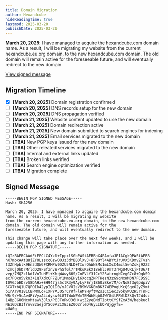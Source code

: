 ```yaml
---
title: Domain Migration
author: Hexandcube
hideReadingTime: true
lastmod: 2025-03-20
publishDate: 2025-03-20
---
```


**March 20, 2025**: I have managed to acquire the hexandcube.com domain name. As a result, I will be migrating my website
from the current hexandcube.eu.org domain, to the new hexandcube.com domain. The old domain will remain active for the 
foreseeable future, and will eventually redirect to the new domain. 

[View signed message](#signed-message)

## Migration Timeline

- [x] **[March 20, 2025]** Domain registration confirmed
- [ ] **[March 20, 2025]** DNS records setup for the new domain
- [ ] **[March 20, 2025]** DNS propagation verified
- [ ] **[March 21, 2025]** Website content updated to use the new domain
- [ ] **[March 21, 2025]** Domain redirection active
- [ ] **[March 21, 2025]** New domain submitted to search engines for indexing
- [ ] **[March 21, 2025]** Email services migrated to the new domain
- [ ] **[TBA]** New PGP keys issued for the new domain
- [ ] **[TBA]** Other releated services migrated to the new domain
- [ ] **[TBA]** Internal and external links updated
- [ ] **[TBA]** Broken links verified
- [ ] **[TBA]** Search engine optimization verified
- [ ] **[TBA]** Migration complete

## Signed Message

```plaintext
-----BEGIN PGP SIGNED MESSAGE-----
Hash: SHA256

March 20, 2025: I have managed to acquire the hexandcube.com domain name. As a result, I will be migrating my website
from the current hexandcube.eu.org domain, to the new hexandcube.com domain. The old domain will remain active for the 
foreseeable future, and will eventually redirect to the new domain. 

This change will take place over the next few weeks, and I will be updating this page with any further information as needed.
-----BEGIN PGP SIGNATURE-----

iQIzBAEBCAAdFiEECLC4Yzl+IppxlSGbPWStAEBBhX4FAmfaJEIACgkQPWStAEBB
hX7mbxAAtQ8jZYOLssccGzwOOJz3dYBB0lXvJ+8F9OYl4ABYtJrUVX5KDmvZTvsh
t3ZhHpblk9En3dQW6FXRMPV0DZU5NLD+TIwrOhWNSMs1mLXcC4mcl5whZskj92Z2
nzmCjOhDrMrldD29FSfznv9PhSfGl7rTMkuKSkX18ehlJ9mT3rMgU4URLjFTU6/T
vvp/7MQZzlkd1VnTuHEl+XkqWAwy66S/CnFVLY31CcY2SwtrngNCegG7c8+QqkS9
ec7P0xn5vkn3+1Q7XdxCF7ZUY1MmoEHyi6XocqZNPTHezN3zG9qNxWM3N7FCDS9C
I0VGJbEDrvS8DAHx+EH947js5ctR3y9AyLyFErj1B60iBke7M/o/NoBf3qGpWpiV
SCXT+bQ1U7QFOIk42ypIQ1D0/yJCVUIsVBSWVGKEmBK37WEPogUKcQSgeO2yZ9mt
b1rArv0181CBPMmLoF1XPYAJO5rCrRfFleMYHyftWZsICCiecZ9okyWU2H5rTnFC
WRr9/+5cAe4PiVyxALidysv0LGTfWoWEWmTEMWhKqb0JWYG4lPRWtDZkQvTJW4sz
14BpJGU6McoMtawV3Jls/P0JToRwJ36H+wtZ2yeBNdTIpttCYSfZxA3W/hebkuol
NE1GDcBIfrnv82aejdYSC0K21XBJEZ0O2rleD46yLIbQPWjgyfE=
=UA0g
-----END PGP SIGNATURE-----
```